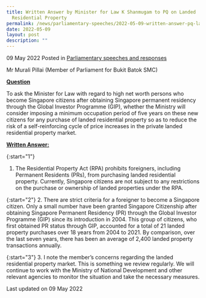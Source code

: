 ```yaml
---
title: Written Answer by Minister for Law K Shanmugam to PQ on Landed
  Residential Property
permalink: /news/parliamentary-speeches/2022-05-09-written-answer-pq-landed-residential-property
date: 2022-05-09
layout: post
description: ""
---
```

09 May 2022 Posted in [Parliamentary speeches and responses](/news/parliamentary-speeches)

Mr Murali Pillai (Member of Parliament for Bukit Batok SMC) 
  
**<b><u>Question</u></b>**  

To ask the Minister for Law with regard to high net worth persons who become Singapore citizens after obtaining Singapore permanent residency through the Global Investor Programme (GIP), whether the Ministry will consider imposing a minimum occupation period of five years on these new citizens for any purchase of landed residential property so as to reduce the risk of a self-reinforcing cycle of price increases in the private landed residential property market. 

**<b><u>Written Answer:</u></b>**  
 
{:start="1"}
1. The Residential Property Act (RPA) prohibits foreigners, including Permanent Residents (PRs), from purchasing landed residential property. Currently, Singapore citizens are not subject to any restrictions on the purchase or ownership of landed properties under the RPA.

{:start="2"}
2. There are strict criteria for a foreigner to become a Singapore citizen. Only a small number have been granted Singapore Citizenship after obtaining Singapore Permanent Residency (PR) through the Global Investor Programme (GIP) since its introduction in 2004. This group of citizens, who first obtained PR status through GIP, accounted for a total of 21 landed property purchases over 18 years from 2004 to 2021. By comparison, over the last seven years, there has been an average of 2,400 landed property transactions annually.

{:start="3"}
3. I note the member’s concerns regarding the landed residential property market. This is something we review regularly. We will continue to work with the Ministry of National Development and other relevant agencies to monitor the situation and take the necessary measures.

<p class="right-side-updated">Last updated on 09 May 2022</p>